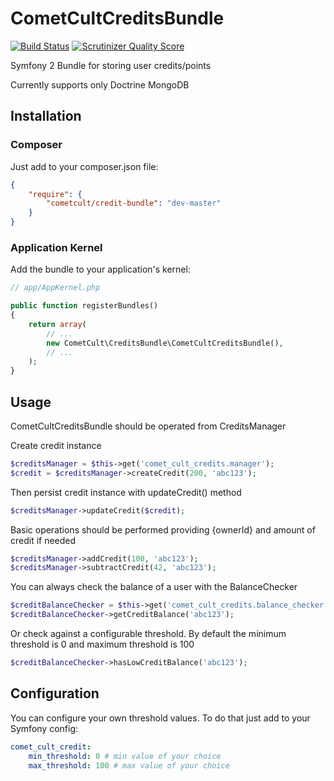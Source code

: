CometCultCreditsBundle
======================

[![Build Status](https://travis-ci.org/cometcult/CometCultCreditsBundle.png?branch=master)](https://travis-ci.org/cometcult/CometCultCreditsBundle)
[![Scrutinizer Quality Score](https://scrutinizer-ci.com/g/cometcult/CometCultCreditsBundle/badges/quality-score.png?s=21840747a37218407d58828101172118410dc186)](https://scrutinizer-ci.com/g/cometcult/CometCultCreditsBundle/)

Symfony 2 Bundle for storing user credits/points

Currently supports only Doctrine MongoDB

Installation
------------

### Composer ###

Just add to your composer.json file:

```json
{
    "require": {
        "cometcult/credit-bundle": "dev-master"
    }
}
```

### Application Kernel ###

Add the bundle to your application's kernel:
```php
// app/AppKernel.php

public function registerBundles()
{
    return array(
        // ...
        new CometCult\CreditsBundle\CometCultCreditsBundle(),
        // ...
    );
}
```

Usage
-----

CometCultCreditsBundle should be operated from CreditsManager

Create credit instance

```php
$creditsManager = $this->get('comet_cult_credits.manager');
$credit = $creditsManager->createCredit(200, 'abc123');
```

Then persist credit instance with updateCredit() method

```php
$creditsManager->updateCredit($credit);
```

Basic operations should be performed providing {ownerId} and amount of credit if needed

```php
$creditsManager->addCredit(100, 'abc123');
$creditsManager->subtractCredit(42, 'abc123');
```

You can always check the balance of a user with the BalanceChecker

```php
$creditBalanceChecker = $this->get('comet_cult_credits.balance_checker');
$creditBalanceChecker->getCreditBalance('abc123');
```

Or check against a configurable threshold. By default the minimum threshold is 0 and maximum threshold is 100

```php
$creditBalanceChecker->hasLowCreditBalance('abc123');
```

Configuration
-------------

You can configure your own threshold values. To do that just add to your Symfony config:
```yml
comet_cult_credit:
	min_threshold: 0 # min value of your choice
	max_threshold: 100 # max value of your choice
```